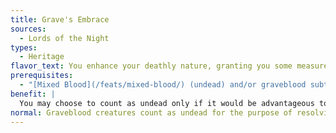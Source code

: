 ```yaml
---
title: Grave's Embrace
sources:
  - Lords of the Night
types:
  - Heritage
flavor_text: You enhance your deathly nature, granting you some measure of control.
prerequisites:
  - "[Mixed Blood](/feats/mixed-blood/) (undead) and/or graveblood subtype"
benefit: |
  You may choose to count as undead only if it would be advantageous to you when resolving the effects of spells and abilities (you still do not gain undead immunities unless you are actually undead). Once per day you may drain your own life force to gain power; as a swift action you suffer a -4 penalty to your Constitution and gain a +4 untyped bonus to another ability score of your choice. Both bonus and penalty last for up to 1 minute.
normal: Graveblood creatures count as undead for the purpose of resolving spells and abilities (they still do not gain undead immunities unless they are actually undead).
---
```

